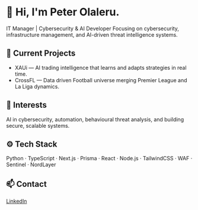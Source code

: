 # 👋 Hi, I'm Peter Olaleru.

IT Manager | Cybersecurity & AI Developer
Focusing on cybersecurity, infrastructure management, and AI-driven threat intelligence systems.

## 🔭 Current Projects
- XAUi — AI trading intelligence that learns and adapts strategies in real time.
- CrossFL — Data driven Football universe merging Premier League and La Liga dynamics.

## 🧠 Interests
AI in cybersecurity, automation, behavioural threat analysis, and building secure, scalable systems.

## ⚙️ Tech Stack
Python · TypeScript · Next.js · Prisma · React · Node.js · TailwindCSS · WAF · Sentinel · NordLayer

## 📫 Contact
[LinkedIn](https://www.linkedin.com/in/peter-ol/)
